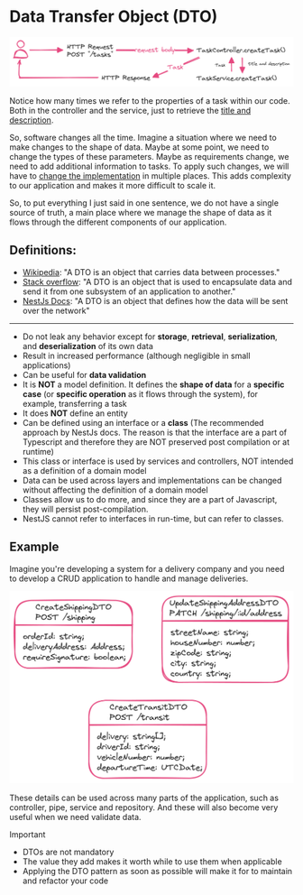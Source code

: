 # Data Transfer Object (DTO)

![DTO](./images/dto.png)

Notice how many times we refer to the properties of a task within our code. Both in the controller and the service, just to retrieve the <ins>title and description</ins>.

So, software changes all the time. Imagine a situation where we need to make changes to the shape of data. Maybe at some point, we need to change the types of these parameters. Maybe as requirements change, we need to add additional information to tasks. To apply such changes, we will have to <ins>change the implementation</ins> in multiple places. This adds complexity to our application and makes it more difficult to scale it.

So, to put everything I just said in one sentence, we do not have a single source of truth, a main place where we manage the shape of data as it flows through the different components of our application.

## Definitions:

  - <ins>[Wikipedia](https://en.wikipedia.org/wiki/Data_transfer_object)</ins>: "A DTO is an object that carries data between processes."
  - <ins>[Stack overflow](https://stackoverflow.com/a/1058186/12151113)</ins>: "A DTO is an object that is used to encapsulate data and send it from one subsystem of an application to another."
  - <ins>NestJs Docs</ins>: "A DTO is an object that defines how the data will be sent over the network"
---

- Do not leak any behavior except for **storage**, **retrieval**, **serialization**, and **deserialization** of its own data
- Result in increased performance (although negligible in small applications)
- Can be useful for **data validation**
- It is **NOT** a model definition. It defines the **shape of data** for a **specific case** (or **specific operation** as it flows through the system), for example, transferring a task
- It does **NOT** define an entity
- Can be defined using an interface or a **class** (The recommended approach by NestJs docs. The reason is that the interface are a part of Typescript and therefore they are NOT preserved post compilation or at runtime)
- This class or interface is used by services and controllers, NOT intended as a definition of a domain model
- Data can be used across layers and implementations can be changed without affecting the definition of a domain model
- Classes allow us to do more, and since they are a part of Javascript, they will persist post-compilation.
- NestJS cannot refer to interfaces in run-time, but can refer to classes.

## Example

Imagine you're developing a system for a delivery company and you need to develop a CRUD application to handle and manage deliveries.

![DTO Example](./images/dto-example.png)

These details can be used across many parts of the application, such as controller, pipe, service and repository. And these will also become very useful when we need validate data.

> [!IMPORTANT]
> - DTOs are not mandatory
> - The value they add makes it worth while to use them when applicable
> - Applying the DTO pattern as soon as possible will make it for to maintain and refactor your code
